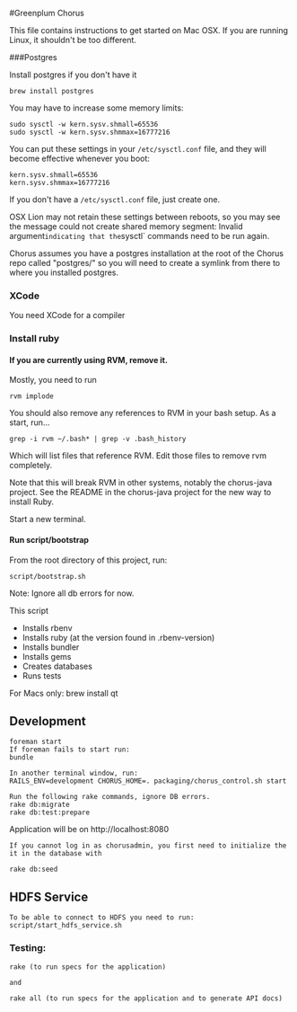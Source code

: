 #Greenplum Chorus

This file contains instructions to get started on Mac OSX.  If you are running Linux, it shouldn't be too different.

###Postgres

Install postgres if you don't have it

    brew install postgres

You may have to increase some memory limits:

    sudo sysctl -w kern.sysv.shmall=65536
    sudo sysctl -w kern.sysv.shmmax=16777216

You can put these settings in your `/etc/sysctl.conf` file, and they will become effective whenever you boot:

    kern.sysv.shmall=65536
    kern.sysv.shmmax=16777216

If you don't have a `/etc/sysctl.conf` file, just create one.

OSX Lion may not retain these settings between reboots, so you may see the message
could not create shared memory segment: Invalid argument` indicating that the `sysctl` commands need to be run again.

Chorus assumes you have a postgres installation at the root of the Chorus repo called "postgres/" so you will need to
create a symlink from there to where you installed postgres.

### XCode

You need XCode for a compiler

### Install ruby

#### If you are currently using RVM, remove it.

Mostly, you need to run

    rvm implode

You should also remove any references to RVM in your bash setup.  As a start, run...

    grep -i rvm ~/.bash* | grep -v .bash_history

Which will list files that reference RVM.  Edit those files to remove rvm completely.

Note that this will break RVM in other systems, notably the chorus-java project.  See the README in the chorus-java project for the new way to install Ruby.

Start a new terminal.

#### Run script/bootstrap

From the root directory of this project, run:

    script/bootstrap.sh
    
Note: Ignore all db errors for now.

This script

* Installs rbenv
* Installs ruby (at the version found in .rbenv-version)
* Installs bundler
* Installs gems
* Creates databases
* Runs tests

For Macs only:
brew install qt

## Development

    foreman start
    If foreman fails to start run:
    bundle

    In another terminal window, run:
	RAILS_ENV=development CHORUS_HOME=. packaging/chorus_control.sh start

    Run the following rake commands, ignore DB errors.
    rake db:migrate
    rake db:test:prepare

Application will be on http://localhost:8080

    If you cannot log in as chorusadmin, you first need to initialize the it in the database with

    rake db:seed

## HDFS Service
	To be able to connect to HDFS you need to run:
	script/start_hdfs_service.sh
	
### Testing:

    rake (to run specs for the application)

    and

    rake all (to run specs for the application and to generate API docs)

